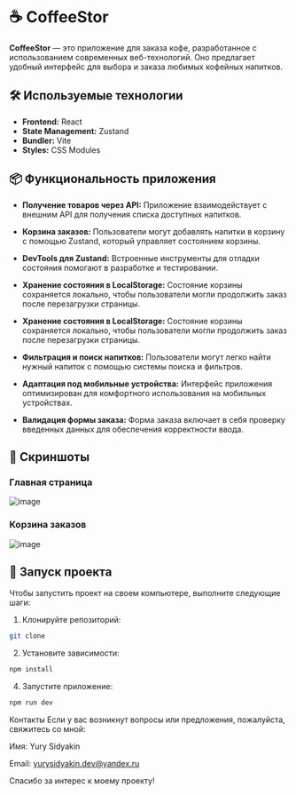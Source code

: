 # ☕️ CoffeeStor

**CoffeeStor** — это приложение для заказа кофе, разработанное с использованием современных веб-технологий. Оно предлагает удобный интерфейс для выбора и заказа любимых кофейных напитков.

## 🛠️ Используемые технологии

- **Frontend:** React
- **State Management:** Zustand
- **Bundler:** Vite
- **Styles:** CSS Modules

## 📦 Функциональность приложения

- **Получение товаров через API:** Приложение взаимодействует с внешним API для получения списка доступных напитков.
  
- **Корзина заказов:** Пользователи могут добавлять напитки в корзину с помощью Zustand, который управляет состоянием корзины.

- **DevTools для Zustand:** Встроенные инструменты для отладки состояния помогают в разработке и тестировании.

- **Хранение состояния в LocalStorage:** Состояние корзины сохраняется локально, чтобы пользователи могли продолжить заказ после перезагрузки страницы.

- **Хранение состояния в LocalStorage:** Состояние корзины сохраняется локально, чтобы пользователи могли продолжить заказ после перезагрузки страницы.

- **Фильтрация и поиск напитков:** Пользователи могут легко найти нужный напиток с помощью системы поиска и фильтров.

- **Адаптация под мобильные устройства:** Интерфейс приложения оптимизирован для комфортного использования на мобильных устройствах.

- **Валидация формы заказа:** Форма заказа включает в себя проверку введенных данных для обеспечения корректности ввода.

## 📸 Скриншоты

### Главная страница

![image](https://github.com/user-attachments/assets/d7f60bd3-87f2-4128-9bcf-bfbbfcc8a550)


### Корзина заказов

![image](https://github.com/user-attachments/assets/ea4df418-46d2-4675-a4f8-3778f9d1e151)


## 🚀 Запуск проекта

Чтобы запустить проект на своем компьютере, выполните следующие шаги:

1. Клонируйте репозиторий:

```bash
git clone
```

2. Установите зависимости:
   
```bash
npm install
```

4. Запустите приложение:
```bash
npm run dev
```

Контакты
Если у вас возникнут вопросы или предложения, пожалуйста, свяжитесь со мной:

Имя: Yury Sidyakin

Email: yurysidyakin.dev@yandex.ru

Спасибо за интерес к моему проекту!
   
